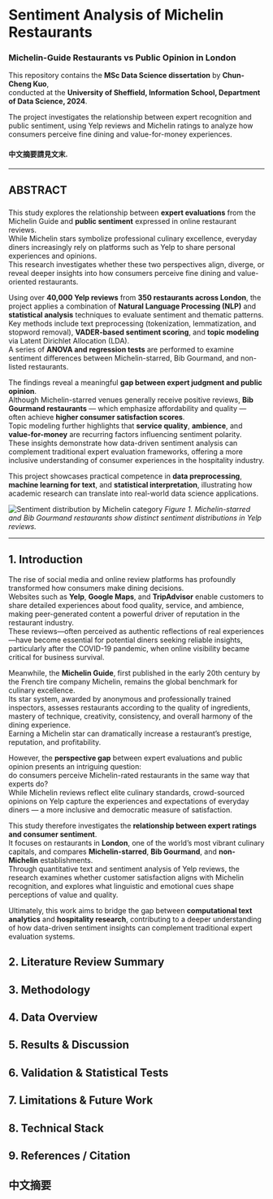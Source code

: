 # Sentiment Analysis of Michelin Restaurants

### Michelin-Guide Restaurants vs Public Opinion in London

This repository contains the **MSc Data Science dissertation** by **Chun-Cheng Kuo**,  
conducted at the **University of Sheffield, Information School, Department of Data Science, 2024**.

The project investigates the relationship between expert recognition and public sentiment, using Yelp reviews and Michelin ratings to analyze how consumers perceive fine dining and value-for-money experiences.

#### 中文摘要請見文末.

---

## ABSTRACT

###


This study explores the relationship between **expert evaluations** from the Michelin Guide and **public sentiment** expressed in online restaurant reviews.  
While Michelin stars symbolize professional culinary excellence, everyday diners increasingly rely on platforms such as Yelp to share personal experiences and opinions.  
This research investigates whether these two perspectives align, diverge, or reveal deeper insights into how consumers perceive fine dining and value-oriented restaurants.

Using over **40,000 Yelp reviews** from **350 restaurants across London**, the project applies a combination of **Natural Language Processing (NLP)** and **statistical analysis** techniques to evaluate sentiment and thematic patterns.  
Key methods include text preprocessing (tokenization, lemmatization, and stopword removal), **VADER-based sentiment scoring**, and **topic modeling** via Latent Dirichlet Allocation (LDA).  
A series of **ANOVA and regression tests** are performed to examine sentiment differences between Michelin-starred, Bib Gourmand, and non-listed restaurants.

The findings reveal a meaningful **gap between expert judgment and public opinion**.  
Although Michelin-starred venues generally receive positive reviews, **Bib Gourmand restaurants** — which emphasize affordability and quality — often achieve **higher consumer satisfaction scores**.  
Topic modeling further highlights that **service quality**, **ambience**, and **value-for-money** are recurring factors influencing sentiment polarity.  
These insights demonstrate how data-driven sentiment analysis can complement traditional expert evaluation frameworks, offering a more inclusive understanding of consumer experiences in the hospitality industry.

This project showcases practical competence in **data preprocessing**, **machine learning for text**, and **statistical interpretation**, illustrating how academic research can translate into real-world data science applications.

![Sentiment distribution by Michelin category](figures/my-notion-face-customized.png)
*Figure 1. Michelin-starred and Bib Gourmand restaurants show distinct sentiment distributions in Yelp reviews.*

---






## 1. Introduction
The rise of social media and online review platforms has profoundly transformed how consumers make dining decisions.  
Websites such as **Yelp**, **Google Maps**, and **TripAdvisor** enable customers to share detailed experiences about food quality, service, and ambience, making peer-generated content a powerful driver of reputation in the restaurant industry.  
These reviews—often perceived as authentic reflections of real experiences—have become essential for potential diners seeking reliable insights, particularly after the COVID-19 pandemic, when online visibility became critical for business survival.

Meanwhile, the **Michelin Guide**, first published in the early 20th century by the French tire company Michelin, remains the global benchmark for culinary excellence.  
Its star system, awarded by anonymous and professionally trained inspectors, assesses restaurants according to the quality of ingredients, mastery of technique, creativity, consistency, and overall harmony of the dining experience.  
Earning a Michelin star can dramatically increase a restaurant’s prestige, reputation, and profitability.  

However, the **perspective gap** between expert evaluations and public opinion presents an intriguing question:  
do consumers perceive Michelin-rated restaurants in the same way that experts do?  
While Michelin reviews reflect elite culinary standards, crowd-sourced opinions on Yelp capture the experiences and expectations of everyday diners — a more inclusive and democratic measure of satisfaction.

This study therefore investigates the **relationship between expert ratings and consumer sentiment**.  
It focuses on restaurants in **London**, one of the world’s most vibrant culinary capitals, and compares **Michelin-starred**, **Bib Gourmand**, and **non-Michelin** establishments.  
Through quantitative text and sentiment analysis of Yelp reviews, the research examines whether customer satisfaction aligns with Michelin recognition, and explores what linguistic and emotional cues shape perceptions of value and quality.

Ultimately, this work aims to bridge the gap between **computational text analytics** and **hospitality research**, contributing to a deeper understanding of how data-driven sentiment insights can complement traditional expert evaluation systems.


## 2. Literature Review Summary
## 3. Methodology
## 4. Data Overview
## 5. Results & Discussion
## 6. Validation & Statistical Tests
## 7. Limitations & Future Work
## 8. Technical Stack
## 9. References / Citation

## 中文摘要
